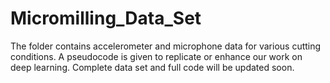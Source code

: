 # Micromilling_Data_Set
The folder contains accelerometer and microphone data for various cutting conditions.
A pseudocode is given to replicate or enhance our work on deep learning.
Complete data set and full code will be updated soon.
